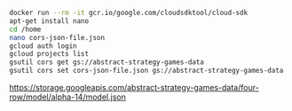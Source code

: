 ```sh
docker run --rm -it gcr.io/google.com/cloudsdktool/cloud-sdk
apt-get install nano
cd /home
nano cors-json-file.json
gcloud auth login
gcloud projects list
gsutil cors get gs://abstract-strategy-games-data
gsutil cors set cors-json-file.json gs://abstract-strategy-games-data
```

https://storage.googleapis.com/abstract-strategy-games-data/four-row/model/alpha-14/model.json